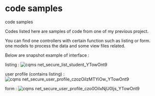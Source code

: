 # code samples
code samples

Codes listed here are samples of code from one of my previous project.

You can find one controllers with certain function such as listing or form.
one models to process the data and some view files related.

Below are snapshot example of interface :

listing :
![cqms net_secure_list_student_YTowOnt9](https://user-images.githubusercontent.com/35256949/187392827-aedebba8-1ad7-45a1-bb0d-1893b5a50883.png)

user profile (contains listing) :
![cqms net_secure_user_profile_czozOiIzMTYiOw_YTowOnt9](https://user-images.githubusercontent.com/35256949/187392623-1e456144-43a1-4353-b6fc-21b15e95903a.png)

form :
![cqms net_secure_user_profile_czo0OiIxNjU0Ijs_YTowOnt9](https://user-images.githubusercontent.com/35256949/187392382-0ede5f4b-157e-4875-98d7-2e5c4672c377.png)





